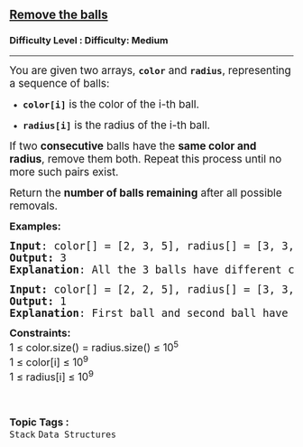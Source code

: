 <h2><a href="https://www.geeksforgeeks.org/problems/remove-the-balls--170647/1">Remove the balls</a></h2><h3>Difficulty Level : Difficulty: Medium</h3><hr><div class="problems_problem_content__Xm_eO"><p data-start="103" data-end="184"><span style="font-size: 14pt;">You are given two arrays, <strong><code data-start="129" data-end="136">color</code></strong> and <strong><code data-start="141" data-end="149">radius</code></strong>, representing a sequence of balls:</span></p>
<ul data-start="186" data-end="277">
<li data-start="186" data-end="231"><span style="font-size: 14pt;"> </span>
<p data-start="188" data-end="231"><span style="font-size: 14pt;"><code data-start="188" data-end="198"><strong>color[i]</strong></code> is the color of the i-th ball.</span></p>
<span style="font-size: 14pt;"> </span></li>
<li data-start="232" data-end="277"><span style="font-size: 14pt;"> </span>
<p data-start="234" data-end="277"><span style="font-size: 14pt;"><strong><code data-start="234" data-end="245">radius[i]</code></strong> is the radius of the i-th ball.</span></p>
<span style="font-size: 14pt;"> </span></li>
</ul>
<p data-start="279" data-end="413"><span style="font-size: 14pt;">If two <strong data-start="286" data-end="301">consecutive</strong> balls have the <strong data-start="317" data-end="342">same color and radius</strong>, remove them both. Repeat this process until no more such pairs exist.</span></p>
<p class="" data-start="166" data-end="269"><span style="font-size: 14pt;"> </span></p>
<p data-start="415" data-end="484"><span style="font-size: 14pt;">Return the <strong data-start="426" data-end="455">number of balls remaining</strong> after all possible removals.</span></p>
<p><span style="font-size: 18px;"><strong>Examples:</strong></span></p>
<pre><span style="font-size: 14pt;"><strong>Input</strong>: color[] = [2, 3, 5], radius[] = [3, 3, 5]
<strong>Output: </strong>3
<strong>Explanation</strong>: All the 3 balls have different colors and radius.</span></pre>
<pre><span style="font-size: 14pt;"><strong>Input: </strong>color[] = [2, 2, 5], radius[] = [3, 3, 5]<strong><br>Output:</strong> 1
<strong>Explanation</strong>: </span><span style="font-size: 18.6667px;">First ball and second ball have same color 2 and same radius 3. So, after removing only one ball is left. It cannot be removed from the array. Hence, the final array has length 1.</span></pre>
<p><span style="font-size: 18px;"><strong>Constraints:</strong><br>1 ≤ color.size() = radius.size() ≤ 10<sup>5</sup><br>1 ≤ color[i] ≤ 10<sup>9</sup></span><span style="font-size: 18px;"><sup> <br></sup></span><span style="font-size: 18px;">1 ≤ radius[i] ≤ 10<sup>9</sup></span><span style="font-size: 18px;"><sup> &nbsp;</sup></span><sup>&nbsp; &nbsp; &nbsp; &nbsp; &nbsp; &nbsp; &nbsp; &nbsp; &nbsp; &nbsp; &nbsp; &nbsp; &nbsp; &nbsp; &nbsp; &nbsp; &nbsp; &nbsp; &nbsp; &nbsp; &nbsp; &nbsp; &nbsp; &nbsp; &nbsp; &nbsp; &nbsp; &nbsp; &nbsp; &nbsp; &nbsp; &nbsp; &nbsp; &nbsp; &nbsp; &nbsp; &nbsp; &nbsp; &nbsp; &nbsp; &nbsp; &nbsp; &nbsp; &nbsp; &nbsp; &nbsp; &nbsp; &nbsp; &nbsp; &nbsp; &nbsp; &nbsp; &nbsp; &nbsp; &nbsp; &nbsp; &nbsp; &nbsp; &nbsp; &nbsp; &nbsp; &nbsp; &nbsp; &nbsp; &nbsp; &nbsp; &nbsp; &nbsp; &nbsp;</sup></p></div><br><p><span style=font-size:18px><strong>Topic Tags : </strong><br><code>Stack</code>&nbsp;<code>Data Structures</code>&nbsp;